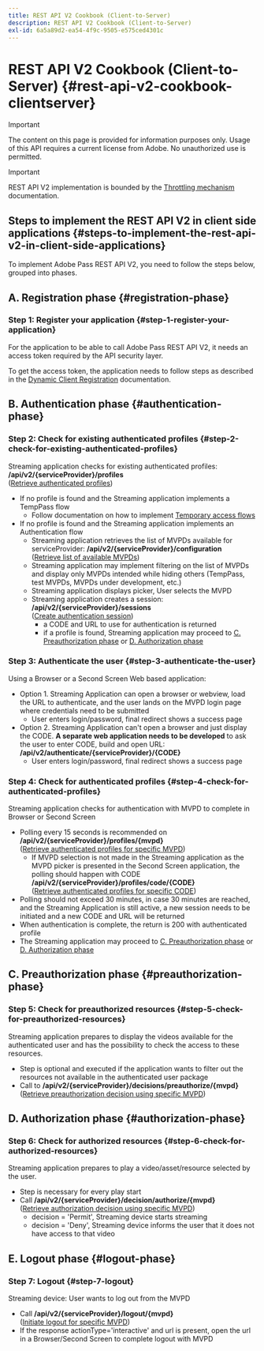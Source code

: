 ```yaml
---
title: REST API V2 Cookbook (Client-to-Server)
description: REST API V2 Cookbook (Client-to-Server)
exl-id: 6a5a89d2-ea54-4f9c-9505-e575ced4301c
---
```

# REST API V2 Cookbook (Client-to-Server) {#rest-api-v2-cookbook-clientserver}

>[!IMPORTANT]
>
> The content on this page is provided for information purposes only. Usage of this API requires a current license from Adobe. No unauthorized use is permitted.

>[!IMPORTANT]
>
> REST API V2 implementation is bounded by the [Throttling mechanism](/help/authentication/integration-guide-programmers/throttling-mechanism.md) documentation.

## Steps to implement the REST API V2 in client side applications {#steps-to-implement-the-rest-api-v2-in-client-side-applications}

To implement Adobe Pass REST API V2, you need to follow the steps below, grouped into phases.

## A. Registration phase {#registration-phase}

### Step 1: Register your application {#step-1-register-your-application}

For the application to be able to call Adobe Pass REST API V2, it needs an access token required by the API security layer.

To get the access token, the application needs to follow steps as described in the [Dynamic Client Registration](../../rest-api-dcr/apis/dynamic-client-registration-apis-retrieve-access-token.md) documentation.

## B. Authentication phase {#authentication-phase}

### Step 2: Check for existing authenticated profiles {#step-2-check-for-existing-authenticated-profiles}

Streaming application checks for existing authenticated profiles: <b>/api/v2/{serviceProvider}/profiles</b><br>
([Retrieve authenticated profiles](../apis/profiles-apis/rest-api-v2-profiles-apis-retrieve-profiles.md))

* If no profile is found and the Streaming application implements a TempPass flow 
  * Follow documentation on how to implement [Temporary access flows](../flows/temporary-access-flows/rest-api-v2-access-temporary-flows.md)
* If no profile is found and the Streaming application implements an Authentication flow
  * Streaming application retrieves the list of MVPDs available for serviceProvider: <b>/api/v2/{serviceProvider}/configuration</b><br> 
  ([Retrieve list of available MVPDs](../apis/configuration-apis/rest-api-v2-configuration-apis-retrieve-configuration-for-specific-service-provider.md))
  * Streaming application may implement filtering on the list of MVPDs and display only MVPDs intended while hiding others (TempPass, test MVPDs, MVPDs under development, etc.) 
  * Streaming application displays picker, User selects the MVPD
  * Streaming application creates a session: <b>/api/v2/{serviceProvider}/sessions</b><br>
  ([Create authentication session](../apis/sessions-apis/rest-api-v2-sessions-apis-create-authentication-session.md))<br>
    * a CODE and URL to use for authentication is returned
    * if a profile is found, Streaming application may proceed to <a href="#preauthorization-phase">C. Preauthorization phase</a> or <a href="#authorization-phase">D. Authorization phase</a>

### Step 3: Authenticate the user {#step-3-authenticate-the-user}

Using a Browser or a Second Screen Web based application:

* Option 1. Streaming Application can open a browser or webview, load the URL to authenticate, and the user lands on the MVPD login page where credentials need to be submitted
  * User enters login/password, final redirect shows a success page
* Option 2. Streaming Application can't open a browser and just display the CODE. <b>A separate web application needs to be developed</b> to ask the user to enter CODE, build and open URL: <b>/api/v2/authenticate/{serviceProvider}/{CODE}</b>
  * User enters login/password, final redirect shows a success page

### Step 4: Check for authenticated profiles {#step-4-check-for-authenticated-profiles}

Streaming application checks for authentication with MVPD to complete in Browser or Second Screen

* Polling every 15 seconds is recommended on <b>/api/v2/{serviceProvider}/profiles/{mvpd}</b><br>
([Retrieve authenticated profiles for specific MVPD](../apis/profiles-apis/rest-api-v2-profiles-apis-retrieve-profile-for-specific-mvpd.md))
  * If MVPD selection is not made in the Streaming application as the MVPD picker is presented in the Second Screen application, the polling should happen with CODE <b>/api/v2/{serviceProvider}/profiles/code/{CODE}</b><br>
    ([Retrieve authenticated profiles for specific CODE](../apis/profiles-apis/rest-api-v2-profiles-apis-retrieve-profile-for-specific-code.md))
* Polling should not exceed 30 minutes, in case 30 minutes are reached, and the Streaming Application is still active, a new session needs to be initiated and a new CODE and URL will be returned
* When authentication is complete, the return is 200 with authenticated profile
* The Streaming application may proceed to <a href="#preauthorization-phase">C. Preauthorization phase</a> or <a href="#authorization-phase">D. Authorization phase</a>

## C. Preauthorization phase {#preauthorization-phase}

### Step 5: Check for preauthorized resources {#step-5-check-for-preauthorized-resources}

Streaming application prepares to display the videos available for the authenticated user and has the possibility to check the
access to these resources.

* Step is optional and executed if the application wants to filter out the resources not available in the authenticated user package
* Call to <b>/api/v2/{serviceProvider}/decisions/preauthorize/{mvpd}</b><br>
([Retrieve preauthorization decision using specific MVPD](../apis/decisions-apis/rest-api-v2-decisions-apis-retrieve-preauthorization-decisions-using-specific-mvpd.md))

## D. Authorization phase {#authorization-phase}

### Step 6: Check for authorized resources {#step-6-check-for-authorized-resources}

Streaming application prepares to play a video/asset/resource selected by the user.

* Step is necessary for every play start
* Call <b>/api/v2/{serviceProvider}/decision/authorize/{mvpd}</b><br>
([Retrieve authorization decision using specific MVPD](../apis/decisions-apis/rest-api-v2-decisions-apis-retrieve-authorization-decisions-using-specific-mvpd.md))
  * decision = 'Permit', Streaming device starts streaming
  * decision = 'Deny', Streaming device informs the user that it does not have access to that video

## E. Logout phase {#logout-phase}

### Step 7: Logout {#step-7-logout}

Streaming device: User wants to log out from the MVPD

* Call <b>/api/v2/{serviceProvider}/logout/{mvpd}</b><br>
([Initiate logout for specific MVPD](../apis/logout-apis/rest-api-v2-logout-apis-initiate-logout-for-specific-mvpd.md))
* If the response actionType='interactive' and url is present, open the url in a Browser/Second Screen to complete logout with MVPD
